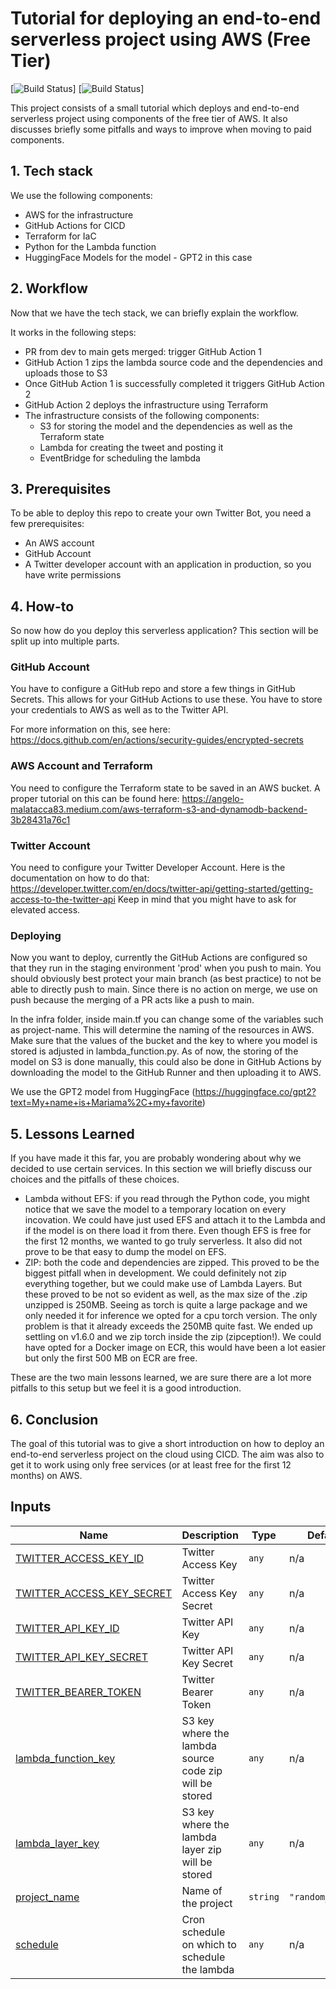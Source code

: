 # Tutorial for deploying an end-to-end serverless project using AWS (Free Tier)
[![Build Status](https://github.com/FilipinosRich/random_tweet/workflows/deps/badge.svg)]
[![Build Status](https://github.com/FilipinosRich/random_tweet/workflows/terraformprod/badge.svg)]

This project consists of a small tutorial which deploys and end-to-end serverless project using components of the free tier of AWS.
It also discusses briefly some pitfalls and ways to improve when moving to paid components.

## 1.  Tech stack
We use the following components:
- AWS for the infrastructure
- GitHub Actions for CICD
- Terraform for IaC
- Python for the Lambda function
- HuggingFace Models for the model - GPT2 in this case

## 2. Workflow
Now that we have the tech stack, we can briefly explain the workflow.

It works in the following steps:
- PR from dev to main gets merged: trigger GitHub Action 1
- GitHub Action 1 zips the lambda source code and the dependencies and uploads those to S3
- Once GitHub Action 1 is successfully completed it triggers GitHub Action 2
- GitHub Action 2 deploys the infrastructure using Terraform
- The infrastructure consists of the following components: 
  - S3 for storing the model and the dependencies as well as the Terraform state
  - Lambda for creating the tweet and posting it
  - EventBridge for scheduling the lambda

## 3. Prerequisites

To be able to deploy this repo to create your own Twitter Bot, you need a few prerequisites:
- An AWS account
- GitHub Account
- A Twitter developer account with an application in production, so you have write permissions

## 4. How-to

So now how do you deploy this serverless application? This section will be split up into multiple parts.

### GitHub Account

You have to configure a GitHub repo and store a few things in GitHub Secrets. This allows for your GitHub Actions to use these. 
You have to store your credentials to AWS as well as to the Twitter API.

For more information on this, see here: https://docs.github.com/en/actions/security-guides/encrypted-secrets

### AWS Account and Terraform

You need to configure the Terraform state to be saved in an AWS bucket. 
A proper tutorial on this can be found here: https://angelo-malatacca83.medium.com/aws-terraform-s3-and-dynamodb-backend-3b28431a76c1

### Twitter Account

You need to configure your Twitter Developer Account.
Here is the documentation on how to do that: https://developer.twitter.com/en/docs/twitter-api/getting-started/getting-access-to-the-twitter-api
Keep in mind that you might have to ask for elevated access.

### Deploying

Now you want to deploy, currently the GitHub Actions are configured so that they run in the staging environment 'prod' when you push to main.
You should obviously best protect your main branch (as best practice) to not be able to directly push to main. 
Since there is no action on merge, we use on push because the merging of a PR acts like a push to main.

In the infra folder, inside main.tf you can change some of the variables such as project-name. 
This will determine the naming of the resources in AWS.
Make sure that the values of the bucket and the key to where you model is stored is adjusted in lambda_function.py. 
As of now, the storing of the model on S3 is done manually, this could also be done in GitHub Actions by downloading the model to the GitHub Runner and then uploading it to AWS.

We use the GPT2 model from HuggingFace (https://huggingface.co/gpt2?text=My+name+is+Mariama%2C+my+favorite)

## 5. Lessons Learned

If you have made it this far, you are probably wondering about why we decided to use certain services.
In this section we will briefly discuss our choices and the pitfalls of these choices.

- Lambda without EFS: if you read through the Python code, you might notice that we save the model to a temporary location on every incovation.
We could have just used EFS and attach it to the Lambda and if the model is on there load it from there. Even though EFS is free for the first 12 months,
we wanted to go truly serverless. It also did not prove to be that easy to dump the model on EFS.
- ZIP: both the code and dependencies are zipped. This proved to be the biggest pitfall when in development. We could definitely not zip
everything together, but we could make use of Lambda Layers. But these proved to be not so evident as well, as the max size of the .zip unzipped is 250MB.
Seeing as torch is quite a large package and we only needed it for inference we opted for a cpu torch version. The only problem is that
it already exceeds the 250MB quite fast. We ended up settling on v1.6.0 and we zip torch inside the zip (zipception!).
We could have opted for a Docker image on ECR, this would have been a lot easier but only the first 500 MB on ECR are free.

These are the two main lessons learned, we are sure there are a lot more pitfalls to this setup but we feel it is a good introduction.

## 6. Conclusion

The goal of this tutorial was to give a short introduction on how to deploy an end-to-end serverless project on the cloud using CICD.
The aim was also to get it to work using only free services (or at least free for the first 12 months) on AWS.
<!-- BEGIN_TF_DOCS -->


## Inputs

| Name | Description | Type | Default | Required |
|------|-------------|------|---------|:--------:|
| <a name="input_TWITTER_ACCESS_KEY_ID"></a> [TWITTER\_ACCESS\_KEY\_ID](#input\_TWITTER\_ACCESS\_KEY\_ID) | Twitter Access Key | `any` | n/a | yes |
| <a name="input_TWITTER_ACCESS_KEY_SECRET"></a> [TWITTER\_ACCESS\_KEY\_SECRET](#input\_TWITTER\_ACCESS\_KEY\_SECRET) | Twitter Access Key Secret | `any` | n/a | yes |
| <a name="input_TWITTER_API_KEY_ID"></a> [TWITTER\_API\_KEY\_ID](#input\_TWITTER\_API\_KEY\_ID) | Twitter API Key | `any` | n/a | yes |
| <a name="input_TWITTER_API_KEY_SECRET"></a> [TWITTER\_API\_KEY\_SECRET](#input\_TWITTER\_API\_KEY\_SECRET) | Twitter API Key Secret | `any` | n/a | yes |
| <a name="input_TWITTER_BEARER_TOKEN"></a> [TWITTER\_BEARER\_TOKEN](#input\_TWITTER\_BEARER\_TOKEN) | Twitter Bearer Token | `any` | n/a | yes |
| <a name="input_lambda_function_key"></a> [lambda\_function\_key](#input\_lambda\_function\_key) | S3 key where the lambda source code zip will be stored | `any` | n/a | yes |
| <a name="input_lambda_layer_key"></a> [lambda\_layer\_key](#input\_lambda\_layer\_key) | S3 key where the lambda layer zip will be stored | `any` | n/a | yes |
| <a name="input_project_name"></a> [project\_name](#input\_project\_name) | Name of the project | `string` | `"random_tweet"` | no |
| <a name="input_schedule"></a> [schedule](#input\_schedule) | Cron schedule on which to schedule the lambda | `any` | n/a | yes |


<!-- END_TF_DOCS -->